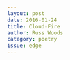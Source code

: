 ```yaml
---
layout: post 
date: 2016-01-24
title: Cloud-Fire
author: Russ Woods
category: poetry
issue: edge
---
```

